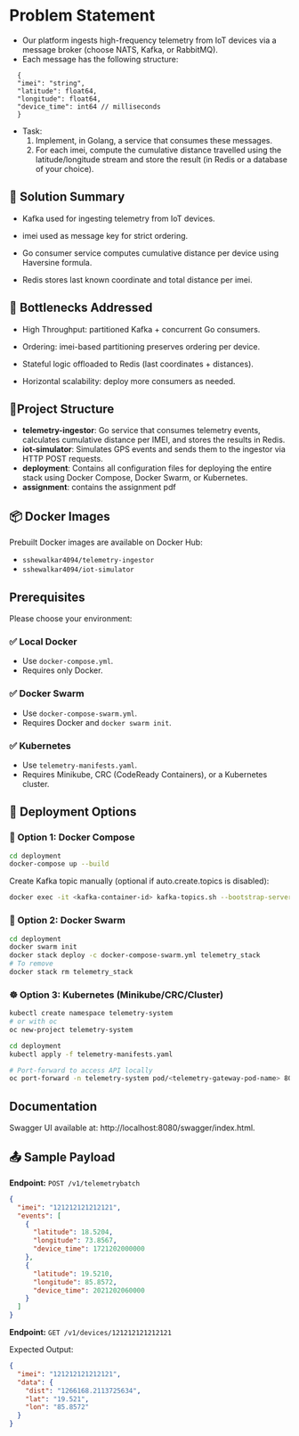 
# Problem Statement

  - Our platform ingests high-frequency telemetry from IoT devices via a message broker (choose NATS, Kafka, or RabbitMQ).
  - Each message has the following structure:
  ```
    {
    "imei": "string",
    "latitude": float64,
    "longitude": float64,
    "device_time": int64 // milliseconds
    }
  ```
  - Task:
    1. Implement, in Golang, a service that consumes these messages.
    2. For each imei, compute the cumulative distance travelled using the latitude/longitude
stream and store the result (in Redis or a database of your choice).

## 🧩 Solution Summary

  - Kafka used for ingesting telemetry from IoT devices.

  - imei used as message key for strict ordering.

  - Go consumer service computes cumulative distance per device using Haversine formula.

  - Redis stores last known coordinate and total distance per imei.

## 🚧 Bottlenecks Addressed

  - High Throughput: partitioned Kafka + concurrent Go consumers.

  - Ordering: imei-based partitioning preserves ordering per device.

  - Stateful logic offloaded to Redis (last coordinates + distances).

  - Horizontal scalability: deploy more consumers as needed.


##  📡Project Structure

- **telemetry-ingestor**: Go service that consumes telemetry events, calculates cumulative distance per IMEI, and stores the results in Redis.
- **iot-simulator**: Simulates GPS events and sends them to the ingestor via HTTP POST requests.
- **deployment**: Contains all configuration files for deploying the entire stack using Docker Compose, Docker Swarm, or Kubernetes.
- **assignment**: contains the assignment pdf


## 📦 Docker Images

Prebuilt Docker images are available on Docker Hub:

- `sshewalkar4094/telemetry-ingestor`
- `sshewalkar4094/iot-simulator`


## Prerequisites

Please choose your environment:

### ✅ Local Docker
- Use `docker-compose.yml`.
- Requires only Docker.

### ✅ Docker Swarm
- Use `docker-compose-swarm.yml`.
- Requires Docker and `docker swarm init`.

### ✅ Kubernetes
- Use `telemetry-manifests.yaml`.
- Requires Minikube, CRC (CodeReady Containers), or a Kubernetes cluster.


## 🚀 Deployment Options

### 🐳 Option 1: Docker Compose

```bash
cd deployment
docker-compose up --build
````

Create Kafka topic manually (optional if auto.create.topics is disabled):

```bash
docker exec -it <kafka-container-id> kafka-topics.sh --bootstrap-server localhost:9092 --create --topic telemetry --partitions 3
```

### 🐝 Option 2: Docker Swarm

```bash
cd deployment
docker swarm init
docker stack deploy -c docker-compose-swarm.yml telemetry_stack
# To remove
docker stack rm telemetry_stack
```

### ☸️ Option 3: Kubernetes (Minikube/CRC/Cluster)

```bash
kubectl create namespace telemetry-system
# or with oc
oc new-project telemetry-system

cd deployment
kubectl apply -f telemetry-manifests.yaml

# Port-forward to access API locally
oc port-forward -n telemetry-system pod/<telemetry-gateway-pod-name> 8080:8080
```

## Documentation
Swagger UI available at: http://localhost:8080/swagger/index.html.

## 📤 Sample Payload

**Endpoint:** `POST /v1/telemetrybatch`

```json
{
  "imei": "121212121212121",
  "events": [
    {
      "latitude": 18.5204,
      "longitude": 73.8567,
      "device_time": 1721202000000
    },
    {
      "latitude": 19.5210,
      "longitude": 85.8572,
      "device_time": 2021202060000
    }
  ]
}
```


**Endpoint:** `GET /v1/devices/121212121212121`

Expected Output:

```json
{
  "imei": "121212121212121",
  "data": {
    "dist": "1266168.2113725634",
    "lat": "19.521",
    "lon": "85.8572"
  }
}
```